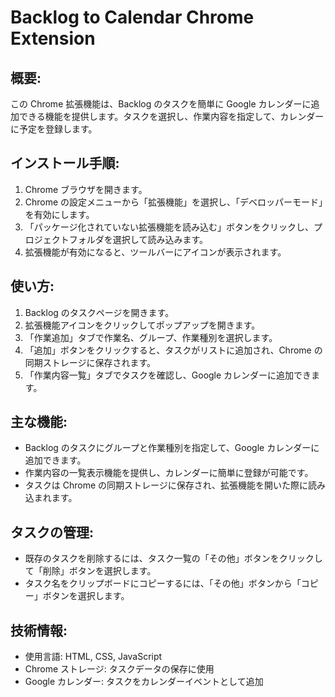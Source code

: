 # Backlog to Calendar Chrome Extension

## 概要:

この Chrome 拡張機能は、Backlog のタスクを簡単に Google カレンダーに追加できる機能を提供します。タスクを選択し、作業内容を指定して、カレンダーに予定を登録します。

## インストール手順:

1. Chrome ブラウザを開きます。
2. Chrome の設定メニューから「拡張機能」を選択し、「デベロッパーモード」を有効にします。
3. 「パッケージ化されていない拡張機能を読み込む」ボタンをクリックし、プロジェクトフォルダを選択して読み込みます。
4. 拡張機能が有効になると、ツールバーにアイコンが表示されます。

## 使い方:

1. Backlog のタスクページを開きます。
2. 拡張機能アイコンをクリックしてポップアップを開きます。
3. 「作業追加」タブで作業名、グループ、作業種別を選択します。
4. 「追加」ボタンをクリックすると、タスクがリストに追加され、Chrome の同期ストレージに保存されます。
5. 「作業内容一覧」タブでタスクを確認し、Google カレンダーに追加できます。

## 主な機能:

- Backlog のタスクにグループと作業種別を指定して、Google カレンダーに追加できます。
- 作業内容の一覧表示機能を提供し、カレンダーに簡単に登録が可能です。
- タスクは Chrome の同期ストレージに保存され、拡張機能を開いた際に読み込まれます。

## タスクの管理:

- 既存のタスクを削除するには、タスク一覧の「その他」ボタンをクリックして「削除」ボタンを選択します。
- タスク名をクリップボードにコピーするには、「その他」ボタンから「コピー」ボタンを選択します。

## 技術情報:

- 使用言語: HTML, CSS, JavaScript
- Chrome ストレージ: タスクデータの保存に使用
- Google カレンダー: タスクをカレンダーイベントとして追加

